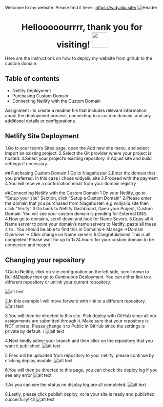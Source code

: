 Welcome to my website.
Please find it here : https://widyaliu.site/
![Header](content/milestone1_home.png)

<h1 align="center"> Hellooooourrrr, thank you for visiting! <img src="https://media.tenor.com/JhG1ASxYJNMAAAAi/twerling-insomnia.gif" width="50px" height="50px"/> </h1>

Here are the instructions on how to deploy my website from github to the custom domain.

## Table of contents

-  Netlify Deployment
-  Purchasing Custom Domain
-  Connecting Netlify with the Custom Domain

Assignment : to create a readme file that includes relevant information about the deployment process, connecting to a custom domain, and any additional details or configurations.

## Netlify Site Deployment

1.Go to your team’s Sites page, open the Add new site menu, and select Import an existing project.
2.Select the Git provider where your project is hosted.
3.Select your project’s existing repository.
4.Adjust site and build settings if necessary.

##Purchasing Custom Domain
1.Go to Niagahoster
2.Enter the domain that you preferred. In this case I chose widyaliu.site
3.Proceed with the payment
4.You will receive a confirmation email from your domain registry

##Connecting Netlify with the Custom Domain
1.On your Netlify, go to "Setup your site" Section, click "Setup a Custom Domain"
2.Please enter the domain that you purchased from Niagahoster. e,g widyaliu.site then click "Verify"
3.Go back to Netlify Dashboard, Open your Project, Custom Domain. You will see your custom domain is pending for External DNS.
4.Now go to domains, scroll down and look for Name Severs.
5.Copy all 4 Name server to point your domain’s name servers to Netlify, paste all these 4 to :
You should be able to find this in Domains-> Manage ->Domain Overview -> Click change on Name servers
6.Congratulations! This is all completed! Please wait for up to 1x24 hours for your custom domain to be connected and hosted

## Changing your repository

1.Go to Netlify, click on site configuration on the left side, scroll down to Build&Deploy then go to Continuous Deployment.
You can either link to a different repository or unlink your current repository.

![alt text](https://github.com/RevoU-FSSE-4/module-2-wwliurevou/blob/main/asset/manage%20repository.png)

2.In this example I will move forward with link to a different repository.
![alt text](https://github.com/RevoU-FSSE-4/module-2-wwliurevou/blob/main/asset/linktodifferent.png)

3.You will then be directed to this site. Pick deploy with GitHub since all our assignments are submitted through it.
Make sure that your repository is NOT private. Please change it to Public in GitHub since the settings is private by default. /
![alt text](https://github.com/RevoU-FSSE-4/module-2-wwliurevou/blob/main/asset/deploywithgithub.png)

4.Next kindly select your branch and then click on the repository that you want it published.
![alt text](https://github.com/RevoU-FSSE-4/module-2-wwliurevou/blob/main/asset/chooserep.png)

5.Files will be uploaded from repository to your netlify, please continue by clicking deploy module.
![alt text](https://github.com/RevoU-FSSE-4/module-2-wwliurevou/blob/main/asset/deploy.png)

6.You will then be directed to this page, you can check the deploy log if you see any error
![alt text](https://github.com/revou-fsse-3/milestone-1-wwliurevou/blob/main/asset/deploy3.PNG)

7.As you can see the status on display log are all completed.
![alt text](https://github.com/RevoU-FSSE-4/module-2-wwliurevou/blob/main/asset/deploycompleted.png)

8.Lastly, please click publish deploy, voila your site is ready and published succesfully!<3
![alt text](https://github.com/RevoU-FSSE-4/module-2-wwliurevou/blob/main/asset/publishdeploy.png)
